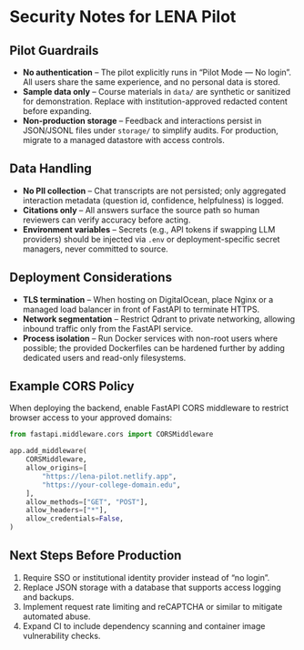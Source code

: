 # Security Notes for LENA Pilot

## Pilot Guardrails
- **No authentication** – The pilot explicitly runs in “Pilot Mode — No login”. All users share the same experience, and no personal data is stored.
- **Sample data only** – Course materials in `data/` are synthetic or sanitized for demonstration. Replace with institution-approved redacted content before expanding.
- **Non-production storage** – Feedback and interactions persist in JSON/JSONL files under `storage/` to simplify audits. For production, migrate to a managed datastore with access controls.

## Data Handling
- **No PII collection** – Chat transcripts are not persisted; only aggregated interaction metadata (question id, confidence, helpfulness) is logged.
- **Citations only** – All answers surface the source path so human reviewers can verify accuracy before acting.
- **Environment variables** – Secrets (e.g., API tokens if swapping LLM providers) should be injected via `.env` or deployment-specific secret managers, never committed to source.

## Deployment Considerations
- **TLS termination** – When hosting on DigitalOcean, place Nginx or a managed load balancer in front of FastAPI to terminate HTTPS.
- **Network segmentation** – Restrict Qdrant to private networking, allowing inbound traffic only from the FastAPI service.
- **Process isolation** – Run Docker services with non-root users where possible; the provided Dockerfiles can be hardened further by adding dedicated users and read-only filesystems.

## Example CORS Policy

When deploying the backend, enable FastAPI CORS middleware to restrict browser access to your approved domains:

```python
from fastapi.middleware.cors import CORSMiddleware

app.add_middleware(
    CORSMiddleware,
    allow_origins=[
        "https://lena-pilot.netlify.app",
        "https://your-college-domain.edu",
    ],
    allow_methods=["GET", "POST"],
    allow_headers=["*"],
    allow_credentials=False,
)
```

## Next Steps Before Production
1. Require SSO or institutional identity provider instead of “no login”.
2. Replace JSON storage with a database that supports access logging and backups.
3. Implement request rate limiting and reCAPTCHA or similar to mitigate automated abuse.
4. Expand CI to include dependency scanning and container image vulnerability checks.
